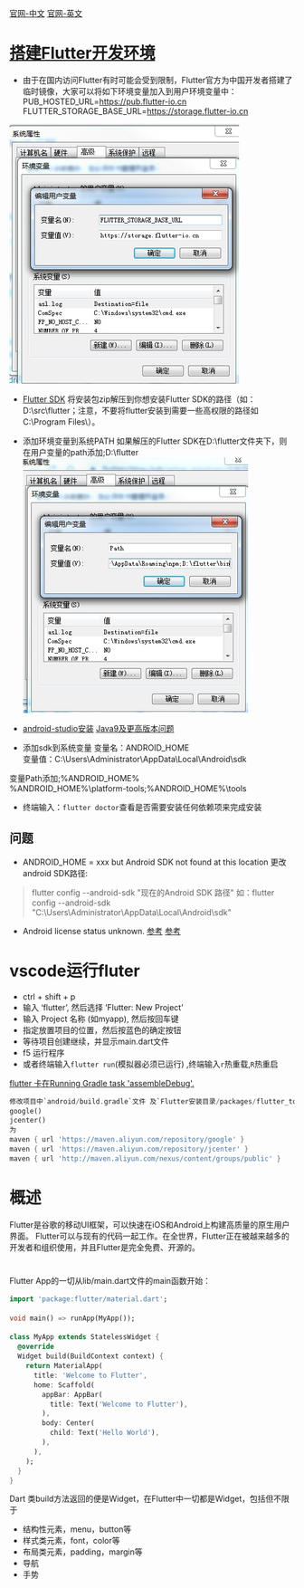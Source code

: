 
[官网-中文](https://flutterchina.club/get-started/install/)
[官网-英文](https://flutter.dev/docs/get-started/install/)

# [搭建Flutter开发环境](https://flutterchina.club/setup-windows/)

* 由于在国内访问Flutter有时可能会受到限制，Flutter官方为中国开发者搭建了临时镜像，大家可以将如下环境变量加入到用户环境变量中：
PUB_HOSTED_URL=https://pub.flutter-io.cn  
FLUTTER_STORAGE_BASE_URL=https://storage.flutter-io.cn

![img](./img/flutter-sdk.jpg)

* [Flutter SDK](https://github.com/flutter/flutter/releases)
将安装包zip解压到你想安装Flutter SDK的路径（如：D:\src\flutter；注意，不要将flutter安装到需要一些高权限的路径如C:\Program Files\）。

* 添加环境变量到系统PATH
如果解压的Flutter SDK在D:\flutter文件夹下，则在用户变量的path添加;D:\flutter
![img](./img/flutter-sdk1.jpg)

* [android-studio安装](https://www.androiddevtools.cn/)
[Java9及更高版本问题](https://blog.csdn.net/jia__/article/details/92620921)

* 添加sdk到系统变量
变量名：ANDROID_HOME   
变量值：C:\Users\Administrator\AppData\Local\Android\sdk

变量Path添加;%ANDROID_HOME%  
%ANDROID_HOME%\platform-tools;%ANDROID_HOME%\tools

* 终端输入：`flutter doctor`查看是否需要安装任何依赖项来完成安装

## 问题

* ANDROID_HOME = xxx but Android SDK not found at this location
更改android SDK路径:
>flutter config --android-sdk "现在的Android SDK 路径"
>如：flutter config --android-sdk "C:\Users\Administrator\AppData\Local\Android\sdk"

* Android license status unknown.
[参考](https://blog.csdn.net/jia__/article/details/92620921)
[参考](https://blog.csdn.net/u013275973/article/details/81134169)

# vscode运行fluter
* ctrl + shift + p
* 输入 ‘flutter’, 然后选择 ‘Flutter: New Project’
* 输入 Project 名称 (如myapp), 然后按回车键
* 指定放置项目的位置，然后按蓝色的确定按钮
* 等待项目创建继续，并显示main.dart文件
* f5 运行程序
* 或者终端输入`flutter run`(模拟器必须已运行) ,终端输入`r`热重载,`R`热重启


[flutter 卡在Running Gradle task 'assembleDebug'.](https://www.cnblogs.com/wupeng88/p/11455874.html)
```dart
修改项目中`android/build.gradle`文件 及`Flutter安装目录/packages/flutter_tools/gradle/flutter.gradle`所有的
google()
jcenter()
为
maven { url 'https://maven.aliyun.com/repository/google' }
maven { url 'https://maven.aliyun.com/repository/jcenter' }
maven { url 'http://maven.aliyun.com/nexus/content/groups/public' }
```

# 概述
Flutter是谷歌的移动UI框架，可以快速在iOS和Android上构建高质量的原生用户界面。 Flutter可以与现有的代码一起工作。在全世界，Flutter正在被越来越多的开发者和组织使用，并且Flutter是完全免费、开源的。

# 

Flutter App的一切从lib/main.dart文件的main函数开始：
```dart
import 'package:flutter/material.dart';

void main() => runApp(MyApp());

class MyApp extends StatelessWidget {
  @override
  Widget build(BuildContext context) {
    return MaterialApp(
      title: 'Welcome to Flutter',
      home: Scaffold(
        appBar: AppBar(
          title: Text('Welcome to Flutter'),
        ),
        body: Center(
          child: Text('Hello World'),
        ),
      ),
    );
  }
}
```
Dart 类build方法返回的便是Widget，在Flutter中一切都是Widget，包括但不限于
* 结构性元素，menu，button等
* 样式类元素，font，color等
* 布局类元素，padding，margin等
* 导航
* 手势
